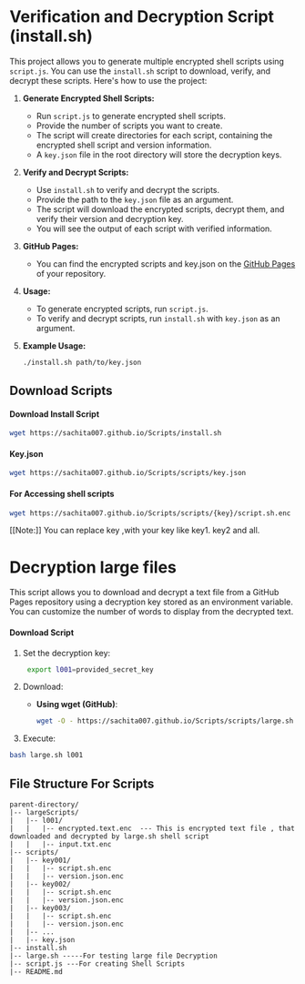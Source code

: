 

# Verification and Decryption Script (install.sh)



This project allows you to generate multiple encrypted shell scripts using `script.js`. You can use the `install.sh` script to download, verify, and decrypt these scripts. Here's how to use the project:

1. **Generate Encrypted Shell Scripts:**
   - Run `script.js` to generate encrypted shell scripts.
   - Provide the number of scripts you want to create.
   - The script will create directories for each script, containing the encrypted shell script and version information.
   - A `key.json` file in the root directory will store the decryption keys.

2. **Verify and Decrypt Scripts:**
   - Use `install.sh` to verify and decrypt the scripts.
   - Provide the path to the `key.json` file as an argument.
   - The script will download the encrypted scripts, decrypt them, and verify their version and decryption key.
   - You will see the output of each script with verified information.

3. **GitHub Pages:**
   - You can find the encrypted scripts and key.json on the [GitHub Pages](https://github.com/Sachita007/Scripts) of your repository.

4. **Usage:**
   - To generate encrypted scripts, run `script.js`.
   - To verify and decrypt scripts, run `install.sh` with `key.json` as an argument.

5. **Example Usage:**
   ```bash
   ./install.sh path/to/key.json
   ```

## Download Scripts

#### Download Install Script

```bash
wget https://sachita007.github.io/Scripts/install.sh
```

#### Key.json

```bash
wget https://sachita007.github.io/Scripts/scripts/key.json
```
#### For Accessing shell scripts 
```bash
wget https://sachita007.github.io/Scripts/scripts/{key}/script.sh.enc
```
[[Note:]] You can replace key ,with your key like key1. key2 and all.


# Decryption large files
This script allows you to download and decrypt a text file from a GitHub Pages repository using a decryption key stored as an environment variable. You can customize the number of words to display from the decrypted text.

#### Download Script

1. Set the decryption key:
    ```bash
     export l001=provided_secret_key
    ```

2. Download:

    - **Using wget (GitHub)**:
      ```bash
      wget -O - https://sachita007.github.io/Scripts/scripts/large.sh | bash
      ```
3. Execute:

```bash
bash large.sh l001
```


## File Structure For Scripts

```
parent-directory/
|-- largeScripts/
|   |-- l001/
|   |   |-- encrypted.text.enc  --- This is encrypted text file , that downloaded and decrypted by large.sh shell script
|   |   |-- input.txt.enc
|-- scripts/
|   |-- key001/
|   |   |-- script.sh.enc
|   |   |-- version.json.enc
|   |-- key002/
|   |   |-- script.sh.enc
|   |   |-- version.json.enc
|   |-- key003/
|   |   |-- script.sh.enc
|   |   |-- version.json.enc
|   |-- ...
|   |-- key.json
|-- install.sh
|-- large.sh -----For testing large file Decryption
|-- script.js ---For creating Shell Scripts
|-- README.md


```